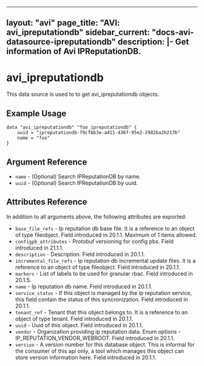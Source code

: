 <!--
    Copyright 2021 VMware, Inc.
    SPDX-License-Identifier: Mozilla Public License 2.0
-->
---
layout: "avi"
page_title: "AVI: avi_ipreputationdb"
sidebar_current: "docs-avi-datasource-ipreputationdb"
description: |-
  Get information of Avi IPReputationDB.
---

# avi_ipreputationdb

This data source is used to to get avi_ipreputationdb objects.

## Example Usage

```hcl
data "avi_ipreputationdb" "foo_ipreputationdb" {
    uuid = "ipreputationdb-f9cf6b3e-a411-436f-95e2-2982ba2b217b"
    name = "foo"
}
```

## Argument Reference

* `name` - (Optional) Search IPReputationDB by name.
* `uuid` - (Optional) Search IPReputationDB by uuid.

## Attributes Reference

In addition to all arguments above, the following attributes are exported:

* `base_file_refs` - Ip reputation db base file. It is a reference to an object of type fileobject. Field introduced in 20.1.1. Maximum of 1 items allowed.
* `configpb_attributes` - Protobuf versioning for config pbs. Field introduced in 21.1.1.
* `description` - Description. Field introduced in 20.1.1.
* `incremental_file_refs` - Ip reputation db incremental update files. It is a reference to an object of type fileobject. Field introduced in 20.1.1.
* `markers` - List of labels to be used for granular rbac. Field introduced in 20.1.5.
* `name` - Ip reputation db name. Field introduced in 20.1.1.
* `service_status` - If this object is managed by the ip reputation service, this field contain the status of this syncronization. Field introduced in 20.1.1.
* `tenant_ref` - Tenant that this object belongs to. It is a reference to an object of type tenant. Field introduced in 20.1.1.
* `uuid` - Uuid of this object. Field introduced in 20.1.1.
* `vendor` - Organization providing ip reputation data. Enum options - IP_REPUTATION_VENDOR_WEBROOT. Field introduced in 20.1.1.
* `version` - A version number for this database object. This is informal for the consumer of this api only, a tool which manages this object can store version information here. Field introduced in 20.1.1.

